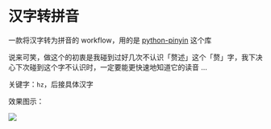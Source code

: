# 汉字转拼音

一款将汉字转为拼音的 workflow，用的是 [python-pinyin](https://github.com/mozillazg/python-pinyin) 这个库

说来可笑，做这个的初衷是我碰到过好几次不认识「赘述」这个「赘」字，我下决心下次碰到这个字不认识时，一定要能更快速地知道它的读音 ...

关键字：`hz`，后接具体汉字

效果图示：

![](https://ws4.sinaimg.cn/large/006tKfTcgy1ftvoffh21rg30gi04sjxg.gif)
